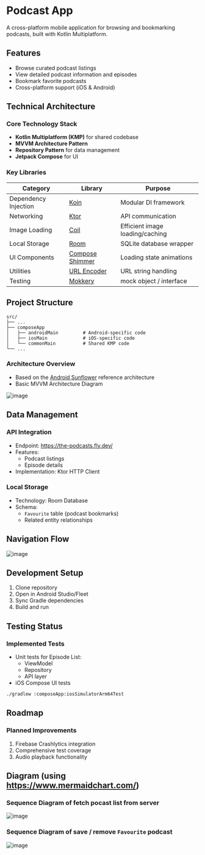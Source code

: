 # Podcast App

A cross-platform mobile application for browsing and bookmarking podcasts, built with Kotlin Multiplatform.

## Features
- Browse curated podcast listings
- View detailed podcast information and episodes
- Bookmark favorite podcasts
- Cross-platform support (iOS & Android)

## Technical Architecture

### Core Technology Stack
- **Kotlin Multiplatform (KMP)** for shared codebase
- **MVVM Architecture Pattern**
- **Repository Pattern** for data management
- **Jetpack Compose** for UI

### Key Libraries

| Category | Library | Purpose |
|----------|----------|---------|
| Dependency Injection | [Koin](https://insert-koin.io/docs/reference/koin-mp/kmp/) | Modular DI framework |
| Networking | [Ktor](https://ktor.io/) | API communication |
| Image Loading | [Coil](https://coil-kt.github.io/coil/) | Efficient image loading/caching |
| Local Storage | [Room](https://developer.android.com/kotlin/multiplatform/room) | SQLite database wrapper |
| UI Components | [Compose Shimmer](https://github.com/valentinilk/compose-shimmer) | Loading state animations |
| Utilities | [URL Encoder](https://github.com/ethauvin/urlencoder) | URL string handling |
| Testing   | [Mokkery](https://github.com/lupuuss/Mokkery) | mock object / interface |

## Project Structure

    src/
    ├── ...  
    ├── composeApp               
    │   ├── androidMain         # Android-specific code
    │   ├── iosMain             # iOS-specific code
    │   └── commonMain          # Shared KMP code
    └── ...

### Architecture Overview
- Based on the [Android Sunflower](https://github.com/android/sunflower) reference architecture
- Basic MVVM Architecture Diagram

![image](https://github.com/user-attachments/assets/f6722df6-b02a-40ee-aab2-0d2371369d11)


## Data Management

### API Integration
- Endpoint: https://the-podcasts.fly.dev/
- Features:
  - Podcast listings
  - Episode details
- Implementation: Ktor HTTP Client

### Local Storage
- Technology: Room Database
- Schema:
  - `Favourite` table (podcast bookmarks)
  - Related entity relationships

## Navigation Flow
![image](https://github.com/user-attachments/assets/b7c6fda9-2f01-4935-b9e9-8b697a744b94)


## Development Setup

1. Clone repository
2. Open in Android Studio/Fleet
3. Sync Gradle dependencies
4. Build and run

## Testing Status

### Implemented Tests
- Unit tests for Episode List:
  - ViewModel
  - Repository
  - API layer
- iOS Compose UI tests
```bash
./gradlew :composeApp:iosSimulatorArm64Test
```

## Roadmap
### Planned Improvements
1. Firebase Crashlytics integration
2. Comprehensive test coverage
3. Audio playback functionality

## Diagram (using https://www.mermaidchart.com/)
### Sequence Diagram of fetch pocast list from server
![image](https://github.com/user-attachments/assets/722f2dfc-ce54-4590-abd1-a212819d1642)

### Sequence Diagram of save / remove `Favourite` podcast 
![image](https://github.com/user-attachments/assets/8858a558-85d2-4713-b24b-bc2e9ff3eb1e)


